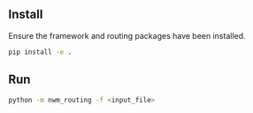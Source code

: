 ## Install

Ensure the framework and routing packages have been installed.

```bash
pip install -e .
```

## Run

```bash
python -m nwm_routing -f <input_file>
```
